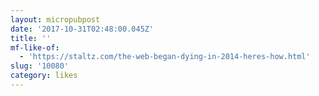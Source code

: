 ```yaml
---
layout: micropubpost
date: '2017-10-31T02:48:00.045Z'
title: ''
mf-like-of:
  - 'https://staltz.com/the-web-began-dying-in-2014-heres-how.html'
slug: '10080'
category: likes
---
```

